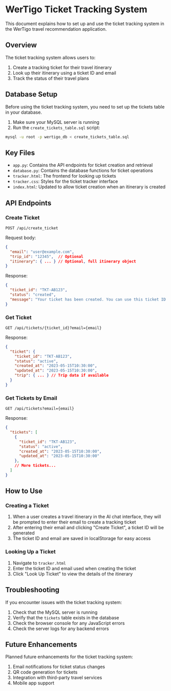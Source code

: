 # WerTigo Ticket Tracking System

This document explains how to set up and use the ticket tracking system in the WerTigo travel recommendation application.

## Overview

The ticket tracking system allows users to:

1. Create a tracking ticket for their travel itinerary
2. Look up their itinerary using a ticket ID and email
3. Track the status of their travel plans

## Database Setup

Before using the ticket tracking system, you need to set up the tickets table in your database.

1. Make sure your MySQL server is running
2. Run the `create_tickets_table.sql` script:

```bash
mysql -u root -p wertigo_db < create_tickets_table.sql
```

## Key Files

- `app.py`: Contains the API endpoints for ticket creation and retrieval
- `database.py`: Contains the database functions for ticket operations
- `tracker.html`: The frontend for looking up tickets
- `tracker.css`: Styles for the ticket tracker interface
- `index.html`: Updated to allow ticket creation when an itinerary is created

## API Endpoints

### Create Ticket

```
POST /api/create_ticket
```

Request body:
```json
{
  "email": "user@example.com",
  "trip_id": "12345",  // Optional
  "itinerary": { ... } // Optional, full itinerary object
}
```

Response:
```json
{
  "ticket_id": "TKT-AB123",
  "status": "created",
  "message": "Your ticket has been created. You can use this ticket ID to track your itinerary."
}
```

### Get Ticket

```
GET /api/tickets/{ticket_id}?email={email}
```

Response:
```json
{
  "ticket": {
    "ticket_id": "TKT-AB123",
    "status": "active",
    "created_at": "2023-05-15T10:30:00",
    "updated_at": "2023-05-15T10:30:00",
    "trip": { ... } // Trip data if available
  }
}
```

### Get Tickets by Email

```
GET /api/tickets?email={email}
```

Response:
```json
{
  "tickets": [
    {
      "ticket_id": "TKT-AB123",
      "status": "active",
      "created_at": "2023-05-15T10:30:00",
      "updated_at": "2023-05-15T10:30:00"
    },
    // More tickets...
  ]
}
```

## How to Use

### Creating a Ticket

1. When a user creates a travel itinerary in the AI chat interface, they will be prompted to enter their email to create a tracking ticket
2. After entering their email and clicking "Create Ticket", a ticket ID will be generated
3. The ticket ID and email are saved in localStorage for easy access

### Looking Up a Ticket

1. Navigate to `tracker.html`
2. Enter the ticket ID and email used when creating the ticket
3. Click "Look Up Ticket" to view the details of the itinerary

## Troubleshooting

If you encounter issues with the ticket tracking system:

1. Check that the MySQL server is running
2. Verify that the `tickets` table exists in the database
3. Check the browser console for any JavaScript errors
4. Check the server logs for any backend errors

## Future Enhancements

Planned future enhancements for the ticket tracking system:

1. Email notifications for ticket status changes
2. QR code generation for tickets
3. Integration with third-party travel services
4. Mobile app support 